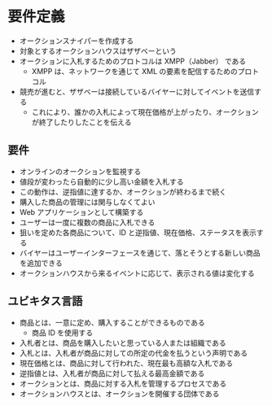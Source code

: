 # 要件定義

- オークションスナイパーを作成する
- 対象とするオークションハウスはザザベーという
- オークションに入札するためのプロトコルは XMPP（Jabber） である
  - XMPP は、ネットワークを通じて XML の要素を配信するためのプロトコル
- 競売が進むと、ザザベーは接続しているバイヤーに対してイベントを送信する
  - これにより、誰かの入札によって現在価格が上がったり、オークションが終了したりしたことを伝える


## 要件

- オンラインのオークションを監視する
- 値段が変わったら自動的に少し高い金額を入札する
- この動作は、逆指値に達するか、オークションが終わるまで続く
- 購入した商品の管理には関与しなくてよい
- Web アプリケーションとして構築する
- ユーザーは一度に複数の商品に入札できる
- 狙いを定めた各商品について、ID と逆指値、現在価格、ステータスを表示する
- バイヤーはユーザーインターフェースを通じて、落とそうとする新しい商品を追加できる
- オークションハウスから来るイベントに応じて、表示される値は変化する

## ユビキタス言語

- 商品とは、一意に定め、購入することができるものである
  - 商品 ID を使用する
- 入札者とは、商品を購入したいと思っている人または組織である
- 入札とは、入札者が商品に対しての所定の代金を払うという声明である
- 現在価格とは、商品に対して行われた、現在最も高額な入札である
- 逆指値とは、入札者が商品に対して払える最高金額である
- オークションとは、商品に対する入札を管理するプロセスである
- オークションハウスとは、オークションを開催する団体である
